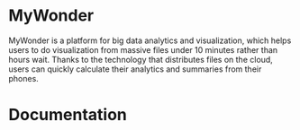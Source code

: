 # MyWonder
MyWonder is a platform for big data analytics and visualization, which helps users to do visualization from massive files under 10 minutes rather than hours wait. Thanks to the technology that distributes files on the cloud, users can quickly calculate their analytics and summaries from their phones.  

# Documentation
